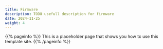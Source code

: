 ```yaml
---
title: Firmware
description: TODO usefull description for firmware
date: 2024-11-25
weight: 4
---
```


{{% pageinfo %}}
This is a placeholder page that shows you how to use this template site.
{{% /pageinfo %}}
